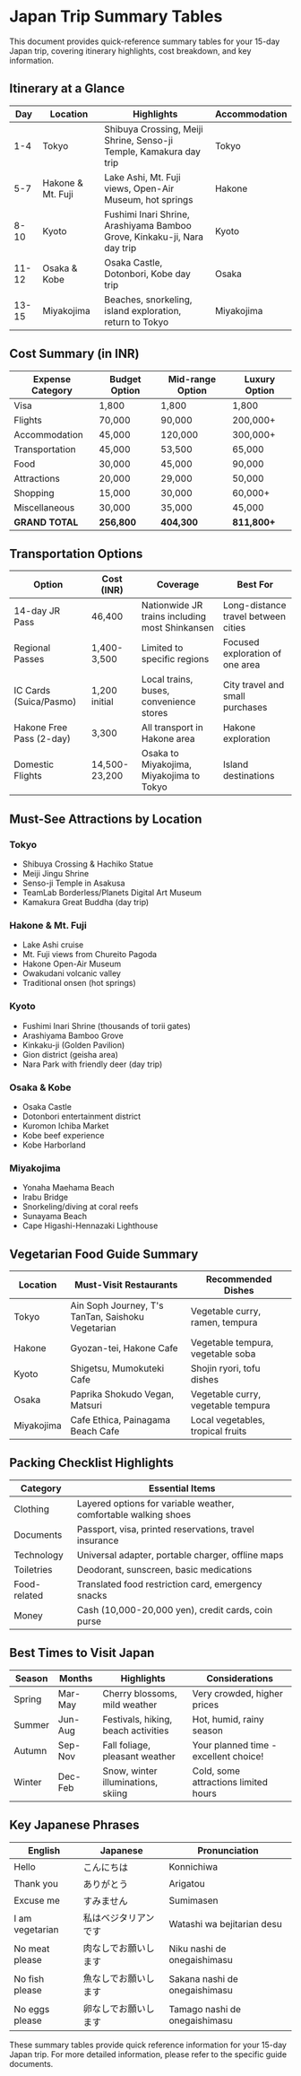 # Japan Trip Summary Tables

This document provides quick-reference summary tables for your 15-day Japan trip, covering itinerary highlights, cost breakdown, and key information.

## Itinerary at a Glance

| Day | Location | Highlights | Accommodation |
|-----|----------|------------|---------------|
| 1-4 | Tokyo | Shibuya Crossing, Meiji Shrine, Senso-ji Temple, Kamakura day trip | Tokyo |
| 5-7 | Hakone & Mt. Fuji | Lake Ashi, Mt. Fuji views, Open-Air Museum, hot springs | Hakone |
| 8-10 | Kyoto | Fushimi Inari Shrine, Arashiyama Bamboo Grove, Kinkaku-ji, Nara day trip | Kyoto |
| 11-12 | Osaka & Kobe | Osaka Castle, Dotonbori, Kobe day trip | Osaka |
| 13-15 | Miyakojima | Beaches, snorkeling, island exploration, return to Tokyo | Miyakojima |

## Cost Summary (in INR)

| Expense Category | Budget Option | Mid-range Option | Luxury Option |
|------------------|---------------|------------------|---------------|
| Visa | 1,800 | 1,800 | 1,800 |
| Flights | 70,000 | 90,000 | 200,000+ |
| Accommodation | 45,000 | 120,000 | 300,000+ |
| Transportation | 45,000 | 53,500 | 65,000 |
| Food | 30,000 | 45,000 | 90,000 |
| Attractions | 20,000 | 29,000 | 50,000 |
| Shopping | 15,000 | 30,000 | 60,000+ |
| Miscellaneous | 30,000 | 35,000 | 45,000 |
| **GRAND TOTAL** | **256,800** | **404,300** | **811,800+** |

## Transportation Options

| Option | Cost (INR) | Coverage | Best For |
|--------|------------|----------|----------|
| 14-day JR Pass | 46,400 | Nationwide JR trains including most Shinkansen | Long-distance travel between cities |
| Regional Passes | 1,400-3,500 | Limited to specific regions | Focused exploration of one area |
| IC Cards (Suica/Pasmo) | 1,200 initial | Local trains, buses, convenience stores | City travel and small purchases |
| Hakone Free Pass (2-day) | 3,300 | All transport in Hakone area | Hakone exploration |
| Domestic Flights | 14,500-23,200 | Osaka to Miyakojima, Miyakojima to Tokyo | Island destinations |

## Must-See Attractions by Location

### Tokyo
- Shibuya Crossing & Hachiko Statue
- Meiji Jingu Shrine
- Senso-ji Temple in Asakusa
- TeamLab Borderless/Planets Digital Art Museum
- Kamakura Great Buddha (day trip)

### Hakone & Mt. Fuji
- Lake Ashi cruise
- Mt. Fuji views from Chureito Pagoda
- Hakone Open-Air Museum
- Owakudani volcanic valley
- Traditional onsen (hot springs)

### Kyoto
- Fushimi Inari Shrine (thousands of torii gates)
- Arashiyama Bamboo Grove
- Kinkaku-ji (Golden Pavilion)
- Gion district (geisha area)
- Nara Park with friendly deer (day trip)

### Osaka & Kobe
- Osaka Castle
- Dotonbori entertainment district
- Kuromon Ichiba Market
- Kobe beef experience
- Kobe Harborland

### Miyakojima
- Yonaha Maehama Beach
- Irabu Bridge
- Snorkeling/diving at coral reefs
- Sunayama Beach
- Cape Higashi-Hennazaki Lighthouse

## Vegetarian Food Guide Summary

| Location | Must-Visit Restaurants | Recommended Dishes |
|----------|------------------------|-------------------|
| Tokyo | Ain Soph Journey, T's TanTan, Saishoku Vegetarian | Vegetable curry, ramen, tempura |
| Hakone | Gyozan-tei, Hakone Cafe | Vegetable tempura, vegetable soba |
| Kyoto | Shigetsu, Mumokuteki Cafe | Shojin ryori, tofu dishes |
| Osaka | Paprika Shokudo Vegan, Matsuri | Vegetable curry, vegetable tempura |
| Miyakojima | Cafe Ethica, Painagama Beach Cafe | Local vegetables, tropical fruits |

## Packing Checklist Highlights

| Category | Essential Items |
|----------|----------------|
| Clothing | Layered options for variable weather, comfortable walking shoes |
| Documents | Passport, visa, printed reservations, travel insurance |
| Technology | Universal adapter, portable charger, offline maps |
| Toiletries | Deodorant, sunscreen, basic medications |
| Food-related | Translated food restriction card, emergency snacks |
| Money | Cash (10,000-20,000 yen), credit cards, coin purse |

## Best Times to Visit Japan

| Season | Months | Highlights | Considerations |
|--------|--------|------------|---------------|
| Spring | Mar-May | Cherry blossoms, mild weather | Very crowded, higher prices |
| Summer | Jun-Aug | Festivals, hiking, beach activities | Hot, humid, rainy season |
| Autumn | Sep-Nov | Fall foliage, pleasant weather | Your planned time - excellent choice! |
| Winter | Dec-Feb | Snow, winter illuminations, skiing | Cold, some attractions limited hours |

## Key Japanese Phrases

| English | Japanese | Pronunciation |
|---------|----------|---------------|
| Hello | こんにちは | Konnichiwa |
| Thank you | ありがとう | Arigatou |
| Excuse me | すみません | Sumimasen |
| I am vegetarian | 私はベジタリアンです | Watashi wa bejitarian desu |
| No meat please | 肉なしでお願いします | Niku nashi de onegaishimasu |
| No fish please | 魚なしでお願いします | Sakana nashi de onegaishimasu |
| No eggs please | 卵なしでお願いします | Tamago nashi de onegaishimasu |

These summary tables provide quick reference information for your 15-day Japan trip. For more detailed information, please refer to the specific guide documents.
